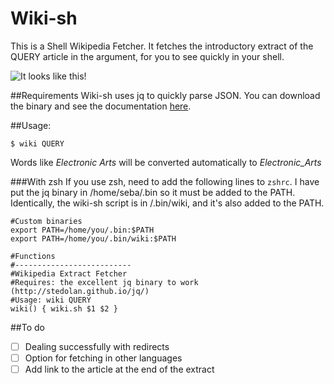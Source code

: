 Wiki-sh
=======
This is a Shell Wikipedia Fetcher. It fetches the introductory extract of the QUERY article in the argument, for you to see quickly in your shell.
 
![It looks like this!][logo]

[logo]: http://i.imgur.com/4kxvm9C.png "It looks like this"

##Requirements
Wiki-sh uses jq to quickly parse JSON. You can download the binary and see the documentation [here](http://stedolan.github.io/jq/).

##Usage:

```shell
$ wiki QUERY
```

Words like *Electronic Arts* will be converted automatically to *Electronic_Arts*

###With zsh
If you use zsh, need to add the following lines to ```zshrc```. I have put the jq binary in /home/seba/.bin so it must be added to the PATH. Identically, the wiki-sh script is in /.bin/wiki, and it's also added to the PATH.

```shell
#Custom binaries 
export PATH=/home/you/.bin:$PATH
export PATH=/home/you/.bin/wiki:$PATH

#Functions
#--------------------------
#Wikipedia Extract Fetcher
#Requires: the excellent jq binary to work (http://stedolan.github.io/jq/)
#Usage: wiki QUERY
wiki() { wiki.sh $1 $2 }
```

##To do

- [ ] Dealing successfully with redirects
- [ ] Option for fetching in other languages
- [ ] Add link to the article at the end of the extract
